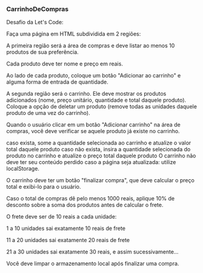 ### CarrinhoDeCompras

Desafio da Let's Code:

Faça uma página em HTML subdividida em 2 regiões:

A primeira região será a área de compras e deve listar ao menos 10 produtos de sua preferência.

Cada produto deve ter nome e preço em reais.

Ao lado de cada produto, coloque um botão "Adicionar ao carrinho" e alguma forma de entrada de quantidade.

A segunda região será o carrinho. Ele deve mostrar os produtos adicionados (nome, preço unitário, quantidade e total daquele produto). Coloque a opção de deletar um produto (remove todas as unidades daquele produto de uma vez do carrinho).

Quando o usuário clicar em um botão "Adicionar carrinho" na área de compras, você deve verificar se aquele produto já existe no carrinho.

caso exista, some a quantidade selecionada ao carrinho e atualize o valor total daquele produto
caso não exista, insira a quantidade selecionada do produto no carrinho e atualize o preço total daquele produto
O carrinho não deve ter seu conteúdo perdido caso a página seja atualizada: utilize localStorage.

O carrinho deve ter um botão "finalizar compra", que deve calcular o preço total e exibi-lo para o usuário.

Caso o total de compras dê pelo menos 1000 reais, aplique 10% de desconto sobre a soma dos produtos antes de calcular o frete.

O frete deve ser de 10 reais a cada unidade:

1 a 10 unidades sai exatamente 10 reais de frete

11 a 20 unidades sai exatamente 20 reais de frete

21 a 30 unidades sai exatamente 30 reais, e assim sucessivamente...

Você deve limpar o armazenamento local após finalizar uma compra.
